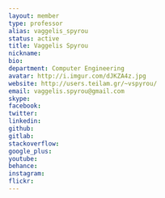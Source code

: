 ```yaml
---
layout: member
type: professor
alias: vaggelis_spyrou
status: active
title: Vaggelis Spyrou
nickname:
bio:
department: Computer Engineering
avatar: http://i.imgur.com/dJKZA4z.jpg
website: http://users.teilam.gr/~vspyrou/
email: vaggelis.spyrou@gmail.com
skype:
facebook:
twitter:
linkedin:
github:
gitlab:
stackoverflow:
google_plus:
youtube:
behance:
instagram:
flickr:
---
```


